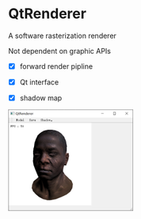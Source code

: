 # QtRenderer
A software rasterization renderer

Not dependent on graphic APIs

- [x] forward render pipline

- [x] Qt interface

- [x] shadow map
<div align='left'>
  <img src="https://github.com/Chris-lyc/QtRenderer/blob/main/images/1.png" width=50%>
</div>
